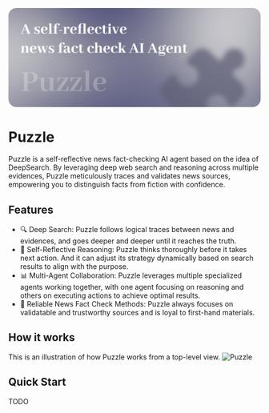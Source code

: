 ![Puzzle](./images/puzzle-cover.png)

# Puzzle
Puzzle is a self-reflective news fact-checking AI agent based on the idea of DeepSearch. By leveraging deep web search and reasoning across multiple evidences, Puzzle meticulously traces and validates news sources, empowering you to distinguish facts from fiction with confidence.

## Features
- 🔍 Deep Search: Puzzle follows logical traces between news and evidences, and goes deeper and deeper until it reaches the truth.
- 🧠 Self-Reflective Reasoning: Puzzle thinks thoroughly before it takes next action. And it can adjust its strategy dynamically based on search results to align with the purpose.
- 📊 Multi-Agent Collaboration: Puzzle leverages multiple specialized agents working together, with one agent focusing on reasoning and others on executing actions to achieve optimal results.
- 📝 Reliable News Fact Check Methods: Puzzle always focuses on validatable and trustworthy sources and is loyal to first-hand materials.

## How it works
This is an illustration of how Puzzle works from a top-level view.
![Puzzle](./images/agent-graph.png)

## Quick Start
TODO